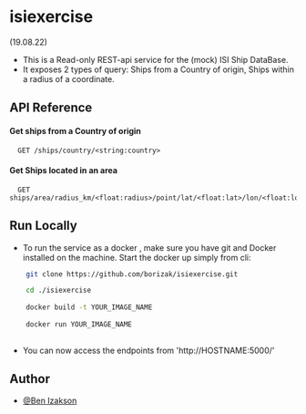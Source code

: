 # isiexercise 
(19.08.22)

- This is a Read-only REST-api service for the (mock) ISI Ship DataBase.
- It exposes 2 types of query: 
      Ships from a Country of origin, 
      Ships within a radius of a coordinate.


## API Reference

#### Get ships from a Country of origin

```http
  GET /ships/country/<string:country>
```

#### Get Ships located in an area

```http
  GET ships/area/radius_km/<float:radius>/point/lat/<float:lat>/lon/<float:lon>/
```


## Run Locally

- To run the service as a docker ,
make sure you have git and Docker installed on the machine.
Start the docker up simply from cli:


```bash
    git clone https://github.com/borizak/isiexercise.git

    cd ./isiexercise
    
    docker build -t YOUR_IMAGE_NAME
    
    docker run YOUR_IMAGE_NAME
    
```

- You can now access the endpoints from 'http://HOSTNAME:5000/'



## Author

- [@Ben Izakson](https://github.com/borizak)

